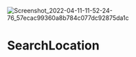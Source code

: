 ![Screenshot_2022-04-11-11-52-24-76_57ecac99360a8b784c077dc92875da1c](https://user-images.githubusercontent.com/103396013/162667370-31203789-16f4-4f72-bef4-1436608ed6e0.jpg)
# SearchLocation
